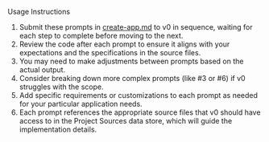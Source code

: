Usage Instructions

1. Submit these prompts in [create-app.md](create-app.md) to v0 in sequence, waiting for each step to complete before moving to the next.
2. Review the code after each prompt to ensure it aligns with your expectations and the specifications in the source files.
3. You may need to make adjustments between prompts based on the actual output.
4. Consider breaking down more complex prompts (like #3 or #6) if v0 struggles with the scope.
5. Add specific requirements or customizations to each prompt as needed for your particular application needs.
6. Each prompt references the appropriate source files that v0 should have access to in the Project Sources data store, which will guide the implementation details.